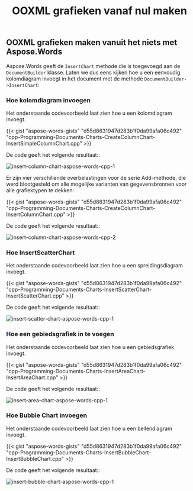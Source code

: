 ﻿---
title: OOXML grafieken vanaf nul maken
second_title: Aspose.Words voor C++
articleTitle: OOXML grafieken vanaf nul maken
linktitle: OOXML grafieken vanaf nul maken
description: "Verschillende grafieken maken in uw document met C++."
type: docs
weight: 10
url: /nl/cpp/creating-ooxml-charts-from-scratch-using-aspose-words/
timestamp: 2024-01-27-14-07-04
---

## OOXML grafieken maken vanuit het niets met Aspose.Words

Aspose.Words geeft de `InsertChart` methode die is toegevoegd aan de `DocumentBuilder` klasse. Laten we dus eens kijken hoe u een eenvoudig kolomdiagram invoegt in het document met de methode `DocumentBuilder->InsertChart`:

### Hoe kolomdiagram invoegen

Het onderstaande codevoorbeeld laat zien hoe u een kolomdiagram invoegt.

{{< gist "aspose-words-gists" "d55d8631947d283b1f0da99afa06c492" "cpp-Programming-Documents-Charts-CreateColumnChart-InsertSimpleColumnChart.cpp" >}}

De code geeft het volgende resultaat::

![insert-column-chart-aspose-words-cpp-1](creating-ooxml-charts-using-aspose-words-2.png)

Er zijn vier verschillende overbelastingen voor de serie Add-methode, die werd blootgesteld om alle mogelijke varianten van gegevensbronnen voor alle grafiektypen te dekken:

{{< gist "aspose-words-gists" "d55d8631947d283b1f0da99afa06c492" "cpp-Programming-Documents-Charts-CreateColumnChart-InsertColumnChart.cpp" >}}

De code geeft het volgende resultaat::

![insert-column-chart-aspose-words-cpp-2](creating-ooxml-charts-using-aspose-words-3.png)


### Hoe InsertScatterChart

Het onderstaande codevoorbeeld laat zien hoe u een spreidingsdiagram invoegt.

{{< gist "aspose-words-gists" "d55d8631947d283b1f0da99afa06c492" "cpp-Programming-Documents-Charts-InsertScatterChart-InsertScatterChart.cpp" >}}

De code geeft het volgende resultaat::

![insert-scatter-chart-aspose-words-cpp-1](creating-ooxml-charts-using-aspose-words-4.png)


### Hoe een gebiedsgrafiek in te voegen

Het onderstaande codevoorbeeld laat zien hoe u een gebiedsgrafiek invoegt.

{{< gist "aspose-words-gists" "d55d8631947d283b1f0da99afa06c492" "cpp-Programming-Documents-Charts-InsertAreaChart-InsertAreaChart.cpp" >}}

De code geeft het volgende resultaat::

![insert-area-chart-aspose-words-cpp-1](creating-ooxml-charts-using-aspose-words-5.png)


### Hoe Bubble Chart invoegen

Het onderstaande codevoorbeeld laat zien hoe u een bellendiagram invoegt.

{{< gist "aspose-words-gists" "d55d8631947d283b1f0da99afa06c492" "cpp-Programming-Documents-Charts-InsertBubbleChart-InsertBubbleChart.cpp" >}}

De code geeft het volgende resultaat::

![insert-bubble-chart-aspose-words-cpp-1](creating-ooxml-charts-from-scratch-using-aspose-words-1.png)




